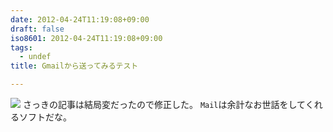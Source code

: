 ```yaml
---
date: 2012-04-24T11:19:08+09:00
draft: false
iso8601: 2012-04-24T11:19:08+09:00
tags:
  - undef
title: Gmailから送ってみるテスト

---
```


[![](https://www.nqou.net/images/2012-04-23%2015.42.25_1335233973972.jpg)](https://www.nqou.net/images/2012-04-23%2015.42.25_1335233973972.jpg)
さっきの記事は結局変だったので修正した。
`Mail`は余計なお世話をしてくれるソフトだな。
    	
